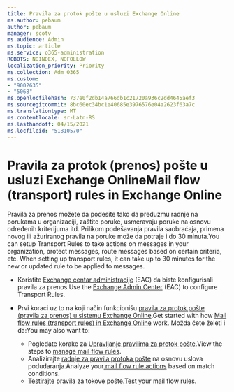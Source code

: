 ```yaml
---
title: Pravila za protok pošte u usluzi Exchange Online
ms.author: pebaum
author: pebaum
manager: scotv
ms.audience: Admin
ms.topic: article
ms.service: o365-administration
ROBOTS: NOINDEX, NOFOLLOW
localization_priority: Priority
ms.collection: Adm_O365
ms.custom:
- "9002635"
- "5068"
ms.openlocfilehash: 737e0f2db14a766db1c21720a936c2dd4645aef3
ms.sourcegitcommit: 8bc60ec34bc1e40685e3976576e04a2623f63a7c
ms.translationtype: MT
ms.contentlocale: sr-Latn-RS
ms.lasthandoff: 04/15/2021
ms.locfileid: "51810570"
---
```

# <a name="mail-flow-transport-rules-in-exchange-online"></a><span data-ttu-id="a86d9-102">Pravila za protok (prenos) pošte u usluzi Exchange Online</span><span class="sxs-lookup"><span data-stu-id="a86d9-102">Mail flow (transport) rules in Exchange Online</span></span>

<span data-ttu-id="a86d9-103">Pravila za prenos možete da podesite tako da preduzmu radnje na porukama u organizaciji, zaštite poruke, usmeravaju poruke na osnovu određenih kriterijuma itd.  Prilikom podešavanja pravila saobraćaja, primena novog ili ažuriranog pravila na poruke može da potraje i do 30 minuta.</span><span class="sxs-lookup"><span data-stu-id="a86d9-103">You can setup Transport Rules to take actions on messages in your organization, protect messages, route messages based on certain criteria, etc.  When setting up transport rules, it can take up to 30 minutes for the new or updated rule to be applied to messages.</span></span>

- <span data-ttu-id="a86d9-104">Koristite [Exchange centar administracije](https://go.microsoft.com/fwlink/p/?linkid=834822) (EAC) da biste konfigurisali pravila za prenos.</span><span class="sxs-lookup"><span data-stu-id="a86d9-104">Use the [Exchange Admin Center](https://go.microsoft.com/fwlink/p/?linkid=834822) (EAC) to configure Transport Rules.</span></span>

- <span data-ttu-id="a86d9-105">Prvi koraci uz to na koji način funkcionišu [pravila za protok pošte (pravila za prenos) u sistemu Exchange Online](https://docs.microsoft.com/exchange/security-and-compliance/mail-flow-rules/mail-flow-rules).</span><span class="sxs-lookup"><span data-stu-id="a86d9-105">Get started with how [Mail flow rules (transport rules) in Exchange Online](https://docs.microsoft.com/exchange/security-and-compliance/mail-flow-rules/mail-flow-rules) work.</span></span> <span data-ttu-id="a86d9-106">Možda ćete želeti i da:</span><span class="sxs-lookup"><span data-stu-id="a86d9-106">You may also want to:</span></span>

    - <span data-ttu-id="a86d9-107">Pogledate korake za [Upravljanje pravilima za protok pošte](https://docs.microsoft.com/exchange/security-and-compliance/mail-flow-rules/manage-mail-flow-rules).</span><span class="sxs-lookup"><span data-stu-id="a86d9-107">View the steps to [manage mail flow rules](https://docs.microsoft.com/exchange/security-and-compliance/mail-flow-rules/manage-mail-flow-rules).</span></span>
    - <span data-ttu-id="a86d9-108">Analizirajte [radnje za pravila protoka pošte](https://docs.microsoft.com/exchange/security-and-compliance/mail-flow-rules/mail-flow-rule-actions) na osnovu uslova podudaranja.</span><span class="sxs-lookup"><span data-stu-id="a86d9-108">Analyze your[ mail flow rule actions](https://docs.microsoft.com/exchange/security-and-compliance/mail-flow-rules/mail-flow-rule-actions) based on match conditions.</span></span>
    - <span data-ttu-id="a86d9-109">[Testirajte](https://docs.microsoft.com/exchange/security-and-compliance/mail-flow-rules/test-mail-flow-rules) pravila za tokove pošte.</span><span class="sxs-lookup"><span data-stu-id="a86d9-109">[Test](https://docs.microsoft.com/exchange/security-and-compliance/mail-flow-rules/test-mail-flow-rules) your mail flow rules.</span></span>
